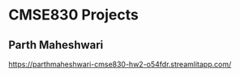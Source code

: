 # CMSE830 Projects

## Parth Maheshwari

https://parthmaheshwari-cmse830-hw2-o54fdr.streamlitapp.com/
